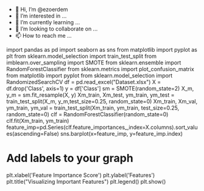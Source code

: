 - 👋 Hi, I’m @ezoerdem
- 👀 I’m interested in ...
- 🌱 I’m currently learning ...
- 💞️ I’m looking to collaborate on ...
- 📫 How to reach me ...

<!---
ezoerdem/ezoerdem is a ✨ special ✨ repository because its `README.md` (this file) appears on your GitHub profile.
You can click the Preview link to take a look at your changes.
--->
import pandas as pd
import seaborn as sns
from matplotlib import pyplot as plt
from sklearn.model_selection import train_test_split
from imblearn.over_sampling import SMOTE
from sklearn.ensemble import RandomForestClassifier
from sklearn.metrics import plot_confusion_matrix
from matplotlib import pyplot
from sklearn.model_selection import RandomizedSearchCV
df = pd.read_excel("Dataset.xlsx")
X = df.drop('Class', axis=1)
y = df['Class']
sm = SMOTE(random_state=2)
X_m, y_m = sm.fit_resample(X, y)
Xm_train, Xm_test, ym_train, ym_test = train_test_split(X_m, y_m,test_size=0.25, random_state=0)
Xm_train, Xm_val, ym_train, ym_val = train_test_split(Xm_train, ym_train, test_size=0.25, random_state=0)
clf = RandomForestClassifier(random_state=0)
clf.fit(Xm_train, ym_train)
feature_imp=pd.Series(clf.feature_importances_,index=X.columns).sort_values(ascending=False)
sns.barplot(x=feature_imp, y=feature_imp.index)
# Add labels to your graph
plt.xlabel('Feature Importance Score')
plt.ylabel('Features')
plt.title("Visualizing Important Features")
plt.legend()
plt.show()
